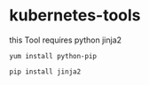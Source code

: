 # kubernetes-tools

this Tool requires python jinja2

 `yum install python-pip`
 
 `pip install jinja2`
